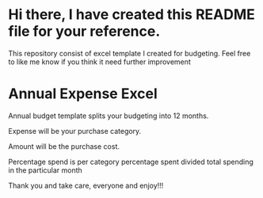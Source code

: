 # Hi there, I have created this README file for your reference.

This repository consist of excel template I created for budgeting.
Feel free to like me know if you think it need further improvement

# Annual Expense Excel
Annual budget template splits your budgeting into 12 months. 

Expense will be your purchase category.

Amount will be the purchase cost.

Percentage spend is per category percentage spent divided total spending in the particular month

Thank you and take care, everyone and enjoy!!!
